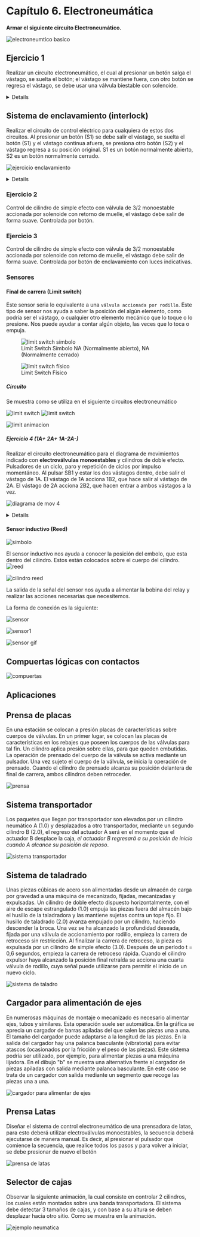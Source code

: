 # Capítulo 6. Electroneumática

**Armar el siguiente circuito Electroneumático.**

![electroneumtico basico](video/eletroneumatica_basico_1.gif)

## Ejercicio 1

Realizar un circuito electroneumático, el cual al presionar un botón salga el vástago, se suelta el botón; el vástago se mantiene fuera, con otro botón se regresa el vástago, se debe usar una válvula biestable con solenoide.

<details markdown="1">
    <img src="video/eletroneumatica_basico_2.gif" alt="circuito">
    <br>
</details>

## Sistema de enclavamiento (interlock)

Realizar el circuito de control eléctrico para cualquiera de estos dos circuitos. Al presionar un botón (S1) se debe salir el vástago, se suelta el botón (S1) y el vástago continua afuera, se presiona otro botón (S2) y el vástago regresa a su posición original. S1 es un botón normalmente abierto, S2 es un botón normalmente cerrado.

![ejercicio enclavamiento](imgs/ejercicio_enclavamiento.png)

<details markdown="1">
    <img src="imgs/electro_enclavamiento.png" alt="circuito">
    <br>
    <img src="video/enclavamiento_simple_efecto.gif" alt="circuito simple efecto">
    <br>
    <img src="video/enclavamiento_doble_efecto.gif" alt="circuito doble efecto">
</details>

### Ejercicio 2

Control de cilindro de simple efecto con válvula de 3/2 monoestable accionada por solenoide con retorno de muelle, el vástago debe salir de forma suave. Controlada por botón.

### Ejercicio 3

Control de cilindro de simple efecto con válvula de 3/2 monoestable accionada por solenoide con retorno de muelle, el vástago debe salir de forma suave. Controlada por botón de enclavamiento con luces indicativas.

### Sensores

#### Final de carrera (Limit switch)

Este sensor seria lo equivalente a una `válvula accionada por rodillo`. Este tipo de sensor nos ayuda a saber la posición del algún elemento, como podría ser el vástago, o cualquier otro elemento mecánico que lo toque o lo presione.
Nos puede ayudar a contar algún objeto, las veces que lo toca o empuja.

<figure markdown="1">
    <img src="imgs/limit_switch_simbolo.png" alt="limit switch símbolo">
<figcaption>Limit Switch Símbolo NA (Normalmente abierto), NA (Normalmente cerrado)</figcaption>
</figure>

<figure markdown="1">
    <img src="imgs/Limit-switches.png" alt="limit switch físico">
<figcaption>Limit Switch Físico</figcaption>
</figure>

##### Circuito

Se muestra como se utiliza en el siguiente circuitos electroneumático

![limit switch](imgs/limit_switch_1.png)
![limit switch](imgs/limit_switch_2.png)

![limit animacion](video/limit_switch.gif)

##### Ejercicio 4 (1A+ 2A+  1A-2A-)

Realizar el circuito electroneumático para el diagrama de movimientos indicado con **electroválvulas monoestables** y cilindros de doble efecto. Pulsadores de un ciclo, paro y repetición de ciclos por impulso momentáneo.
Al pulsar SB1 y estar los dos vástagos dentro, debe salir el vástago de 1A. El vástago de 1A acciona 1B2, que hace salir al vástago de 2A. El vástago de 2A acciona 2B2, que hacen entrar a ambos vástagos a la vez.

![diagrama de mov 4](imgs/diagrama_movi_electro_exer_4.png)

<details markdown="1">
    <img src="imgs/exerc_4_solution.png" alt="circuito">
    <br>
</details>

#### Sensor inductivo (Reed)

![símbolo](imgs/sensor_inductivo_reed.png)

El sensor inductivo nos ayuda a conocer la posición del embolo, que esta dentro del cilindro. Estos están colocados sobre el cuerpo del cilindro.
![reed](imgs/reed.jpg)

![cilindro reed](imgs/cilindro_reed.jpeg)

La salida de la señal del sensor nos ayuda a alimentar la bobina del relay y realizar las acciones necesarias que necesitemos.

La forma de conexión es la siguiente:

![sensor](imgs/conexion_sensor.png)

![sensor1](imgs/sensor_1.png)

![sensor gif](video/sensor_1.gif)

## Compuertas lógicas con contactos

![compuertas](imgs/puertas-logicas-contactos.png)

## Aplicaciones

## Prensa de placas

En una estación se colocan a presión placas de características sobre cuerpos de válvulas.
En un primer lugar, se colocan las placas de características en los rebajes que poseen los cuerpos de las válvulas para tal fin.
Un cilindro aplica presión sobre ellas, para que queden embutidas. La operación de prensado del cuerpo de la válvula se activa mediante un pulsador.
Una vez sujeto el cuerpo de la válvula, se inicia la operación de prensado. Cuando el cilindro de prensado alcanza su posición delantera de final de carrera, ambos cilindros deben retroceder.

![prensa](imgs/prensa_de_placas.png)

## Sistema transportador

Los paquetes que llegan por transportador son elevados por un cilindro neumático A (1.0) y desplazados a otro transportador, mediante un segundo cilindro B (2.0), el regreso del actuador A será en el momento que el actuador B desplace la caja, *el actuador B regresará a su posición de inicio cuando A alcance su posición de reposo*.

![sistema transportador](imgs/Sistema_transportador.png)

## Sistema de taladrado

Unas piezas cúbicas de acero son alimentadas desde un almacén de carga por gravedad a una máquina de mecanizado, fijadas, mecanizadas y expulsadas. Un cilindro de doble efecto dispuesto horizontalmente, con el aire de escape estrangulado (1.0) empuja las piezas fuera del almacén bajo el husillo de la taladradora y las mantiene sujetas contra un tope fijo. El husillo de taladrado (2.0) avanza empujado por un cilindro, haciendo descender la broca. Una vez se ha alcanzado la profundidad deseada, fijada por una válvula de accionamiento por rodillo, empieza la carrera de retroceso sin restricción. Al finalizar la carrera de retroceso, la pieza es expulsada por un cilindro de simple efecto (3.0). Después de un período t = 0,6 segundos, empieza la carrera de retroceso rápida. Cuando el cilindro expulsor haya alcanzado la posición final retraída se acciona una cuarta válvula de rodillo, cuya señal puede utilizarse para permitir el inicio de un nuevo ciclo.

![sistema de taladro](imgs/Sistema_de_taladro.png)

## Cargador para alimentación de ejes

En numerosas máquinas de montaje o mecanizado es necesario alimentar ejes, tubos y similares. Esta operación suele ser automática. En la gráfica se aprecia un cargador de barras apiladas del que salen las piezas una a una. El tamaño del cargador puede adaptarse a la longitud de las piezas. En la salida del cargador hay una palanca basculante (vibratoria) para evitar atascos (ocasionados por la fricción y el peso de las piezas). Este sistema podría ser utilizado, por ejemplo, para alimentar piezas a una máquina lijadora. En el dibujo "b" se muestra una alternativa frente al cargador de piezas apiladas con salida mediante palanca basculante. En este caso se trata de un cargador con salida mediante un segmento que recoge las piezas una a una.

![cargador para alimentar de ejes](imgs/Cargador_para_alimentacion_de_ejes.png)

## Prensa Latas

Diseñar el sistema de control electroneumático de una prensadora de latas, para esto deberá utilizar electroválvulas monoestables, la secuencia deberá ejecutarse de manera manual. Es decir, al presionar el pulsador que comience la secuencia, que realice todos los pasos y para volver a iniciar, se debe presionar de nuevo el botón

![prensa de latas](imgs/Prensado_de_latas.png)

## Selector de cajas

Observar la siguiente animación, la cual consiste en controlar 2 cilindros, los cuales están montados sobre una banda transportadora.
El sistema debe detectar 3 tamaños de cajas, y con base a su altura se deben desplazar hacia otro sitio. Como se muestra en la animación.

![ejemplo neumatica](video/ejemplo_neumatica_2.gif)
